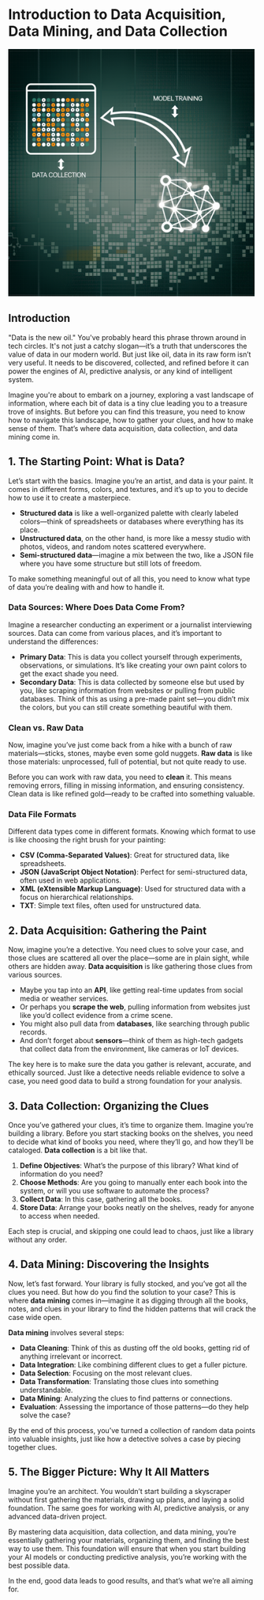 # Introduction to Data Acquisition, Data Mining, and Data Collection

<img src="assets/data-collection.webp" alt="data collection" width="500" height="500">

## Introduction

"Data is the new oil." You've probably heard this phrase thrown around in tech circles. It's not just a catchy slogan—it’s a truth that underscores the value of data in our modern world. But just like oil, data in its raw form isn’t very useful. It needs to be discovered, collected, and refined before it can power the engines of AI, predictive analysis, or any kind of intelligent system.

Imagine you're about to embark on a journey, exploring a vast landscape of information, where each bit of data is a tiny clue leading you to a treasure trove of insights. But before you can find this treasure, you need to know how to navigate this landscape, how to gather your clues, and how to make sense of them. That’s where data acquisition, data collection, and data mining come in.

## 1. The Starting Point: What is Data?

Let’s start with the basics. Imagine you’re an artist, and data is your paint. It comes in different forms, colors, and textures, and it’s up to you to decide how to use it to create a masterpiece.

- **Structured data** is like a well-organized palette with clearly labeled colors—think of spreadsheets or databases where everything has its place.
- **Unstructured data**, on the other hand, is more like a messy studio with photos, videos, and random notes scattered everywhere.
- **Semi-structured data**—imagine a mix between the two, like a JSON file where you have some structure but still lots of freedom.

To make something meaningful out of all this, you need to know what type of data you’re dealing with and how to handle it.

### Data Sources: Where Does Data Come From?

Imagine a researcher conducting an experiment or a journalist interviewing sources. Data can come from various places, and it’s important to understand the differences:

- **Primary Data**: This is data you collect yourself through experiments, observations, or simulations. It’s like creating your own paint colors to get the exact shade you need.
- **Secondary Data**: This is data collected by someone else but used by you, like scraping information from websites or pulling from public databases. Think of this as using a pre-made paint set—you didn’t mix the colors, but you can still create something beautiful with them.

### Clean vs. Raw Data

Now, imagine you’ve just come back from a hike with a bunch of raw materials—sticks, stones, maybe even some gold nuggets. **Raw data** is like those materials: unprocessed, full of potential, but not quite ready to use.

Before you can work with raw data, you need to **clean** it. This means removing errors, filling in missing information, and ensuring consistency. Clean data is like refined gold—ready to be crafted into something valuable.

### Data File Formats

Different data types come in different formats. Knowing which format to use is like choosing the right brush for your painting:

- **CSV (Comma-Separated Values)**: Great for structured data, like spreadsheets.
- **JSON (JavaScript Object Notation)**: Perfect for semi-structured data, often used in web applications.
- **XML (eXtensible Markup Language)**: Used for structured data with a focus on hierarchical relationships.
- **TXT**: Simple text files, often used for unstructured data.

## 2. Data Acquisition: Gathering the Paint

Now, imagine you’re a detective. You need clues to solve your case, and those clues are scattered all over the place—some are in plain sight, while others are hidden away. **Data acquisition** is like gathering those clues from various sources.

- Maybe you tap into an **API**, like getting real-time updates from social media or weather services.
- Or perhaps you **scrape the web**, pulling information from websites just like you’d collect evidence from a crime scene.
- You might also pull data from **databases**, like searching through public records.
- And don’t forget about **sensors**—think of them as high-tech gadgets that collect data from the environment, like cameras or IoT devices.

The key here is to make sure the data you gather is relevant, accurate, and ethically sourced. Just like a detective needs reliable evidence to solve a case, you need good data to build a strong foundation for your analysis.

## 3. Data Collection: Organizing the Clues

Once you’ve gathered your clues, it’s time to organize them. Imagine you’re building a library. Before you start stacking books on the shelves, you need to decide what kind of books you need, where they’ll go, and how they’ll be cataloged. **Data collection** is a bit like that.

1. **Define Objectives**: What’s the purpose of this library? What kind of information do you need?
2. **Choose Methods**: Are you going to manually enter each book into the system, or will you use software to automate the process?
3. **Collect Data**: In this case, gathering all the books.
4. **Store Data**: Arrange your books neatly on the shelves, ready for anyone to access when needed.

Each step is crucial, and skipping one could lead to chaos, just like a library without any order.

## 4. Data Mining: Discovering the Insights

Now, let’s fast forward. Your library is fully stocked, and you’ve got all the clues you need. But how do you find the solution to your case? This is where **data mining** comes in—imagine it as digging through all the books, notes, and clues in your library to find the hidden patterns that will crack the case wide open.

**Data mining** involves several steps:

- **Data Cleaning**: Think of this as dusting off the old books, getting rid of anything irrelevant or incorrect.
- **Data Integration**: Like combining different clues to get a fuller picture.
- **Data Selection**: Focusing on the most relevant clues.
- **Data Transformation**: Translating those clues into something understandable.
- **Data Mining**: Analyzing the clues to find patterns or connections.
- **Evaluation**: Assessing the importance of those patterns—do they help solve the case?

By the end of this process, you’ve turned a collection of random data points into valuable insights, just like how a detective solves a case by piecing together clues.

## 5. The Bigger Picture: Why It All Matters

Imagine you’re an architect. You wouldn’t start building a skyscraper without first gathering the materials, drawing up plans, and laying a solid foundation. The same goes for working with AI, predictive analysis, or any advanced data-driven project.

By mastering data acquisition, data collection, and data mining, you’re essentially gathering your materials, organizing them, and finding the best way to use them. This foundation will ensure that when you start building your AI models or conducting predictive analysis, you’re working with the best possible data.

In the end, good data leads to good results, and that’s what we’re all aiming for.
